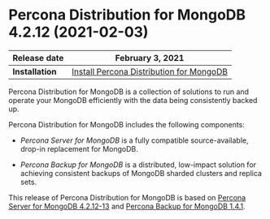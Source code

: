 # Percona Distribution for MongoDB 4.2.12 (2021-02-03)

| **Release date** | February 3, 2021   |
| ---------------- | ------------------ |
| **Installation** | [Install Percona Distribution for MongoDB](installation.md)|
    

Percona Distribution for MongoDB is a collection of solutions to run and operate your
MongoDB efficiently with the data being consistently backed up.

Percona Distribution for MongoDB includes the following components:

* *Percona Server for MongoDB* is a fully compatible source-available, drop-in replacement
for MongoDB.

* *Percona Backup for MongoDB* is a distributed, low-impact solution for achieving
consistent backups of MongoDB sharded clusters and replica sets.

This release of Percona Distribution for MongoDB is based on [Percona Server for MongoDB 4.2.12-13](https://docs.percona.com/percona-server-for-mongodb/4.2/release_notes/4.2.12-13.html) and [Percona Backup for MongoDB 1.4.1](https://docs.percona.com/percona-backup-mongodb/release-notes/1.4.1.html).
